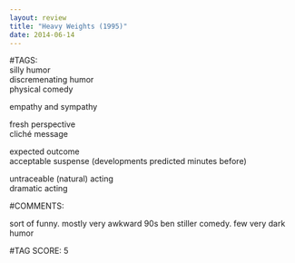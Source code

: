 ```yaml
---  
layout: review  
title: "Heavy Weights (1995)"  
date: 2014-06-14  
---  
```

  
#TAGS:  
silly humor  
discremenating humor  
physical comedy  
  
empathy and sympathy  
  
fresh perspective  
cliché message  
  
expected outcome  
acceptable suspense (developments predicted minutes before)  
  
untraceable (natural) acting  
dramatic acting  
  
#COMMENTS:  
  
sort of funny. mostly very awkward 90s ben stiller comedy. few very dark humor  
  
  
  
  
  
#TAG SCORE: 5  
